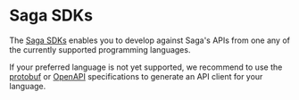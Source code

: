 # Saga SDKs

The [Saga SDKs](./cmd/saga) enables you to develop against Saga's APIs from one
any of the currently supported programming languages.

If your preferred language is not yet supported, we recommend to use the
[protobuf](./proto) or [OpenAPI](./openapiv2) specifications to generate an API
client for your language.
